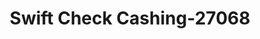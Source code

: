 ---
f_zip-code: 90249
f_state-code: CA
title: Swift Check Cashing-27068
f_phone: 310-973-1959
f_city-only: Gardena
f_address: 15029 Crenshaw Boulevard Gardena
f_location-unique-id: '27068'
slug: swift-check-cashing-27068
updated-on: '2024-05-30T13:46:58.046Z'
created-on: '2024-05-30T13:36:59.803Z'
published-on: '2024-05-30T13:54:32.469Z'
f_city-state: cms/city/gardena-ca.md
f_company: cms/company/swift-check-cashing.md
f_state: cms/state/california.md
layout: '[payday-loan].html'
tags: payday-loan
---